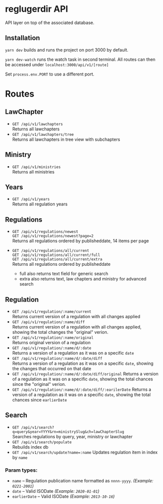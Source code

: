 # reglugerdir API

API layer on top of the associated database.

## Installation

`yarn dev` builds and runs the project on port 3000 by default.

`yarn dev-watch` runs the watch task in second terminal. All routes can then
be accessed under `localhost:3000/api/v1/[route]`

Set `process.env.PORT` to use a different port.

# Routes

## LawChapter

- `GET /api/v1/lawchapters`  
  Returns all lawchapters
- `GET /api/v1/lawchapters/tree`  
  Returns all lawchapters in tree view with subchapters

## Ministry

- `GET /api/v1/ministries`  
  Returns all ministries

## Years

- `GET /api/v1/years`  
  Returns all regulation years

## Regulations

- `GET /api/v1/regulations/newest`  
  `GET /api/v1/regulations/newest?page=2`  
  Returns all regulations ordered by publisheddate, 14 items per page

- `GET /api/v1/regulations/all/current`  
  `GET /api/v1/regulations/all/current/full`  
  `GET /api/v1/regulations/all/current/extra`  
  Returns all regulations ordered by publisheddate
  - full also returns text field for generic search
  - extra also returns text, law chapters and ministry for advanced search

## Regulation

- `GET /api/v1/regulation/:name/current`  
  Returns current version of a regulation with all changes applied
- `GET /api/v1/regulation/:name/diff`  
  Returns current version of a regulation with all changes applied, showing
  the total changes the "original" verion.
- `GET /api/v1/regulation/:name/original`  
  Returns original version of a regulation
- `GET /api/v1/regulation/:name/d/:date`  
  Returns a version of a regulation as it was on a specific `date`
- `GET /api/v1/regulation/:name/d/:date/diff`  
  Returns a version of a regulation as it was on a specific `date`, showing
  the changes that occurred on that date
- `GET /api/v1/regulation/:name/d/:date/diff/original` Returns a version of a
  regulation as it was on a specific `date`, showing the total chances since
  the "original" verion.
- `GET /api/v1/regulation/:name/d/:date/diff/:earilerDate` Returns a version
  of a regulation as it was on a specific `date`, showing the total chances
  since `earlierDate`

## Search
- `GET /api/v1/search?q=query&year=YYYY&rn=ministrySlug&ch=lawChapterSlug`  
  Searches regulations by query, year, ministry or lawchapter
- `GET /api/v1/search/populate`  
  Rebuilds index db
- `GET /api/v1/search/update?name=:name`
  Updates regulation item in index by `name`

### Param types:

- `name` – Regulation publication name formatted as `nnnn-yyyy`. _(Example:
  `0221-2001`)_
- `date` – Valid ISODate _(Example: `2020-01-01`)_
- `earlierDate` – Valid ISODate _(Example: `2013-10-16`)_
